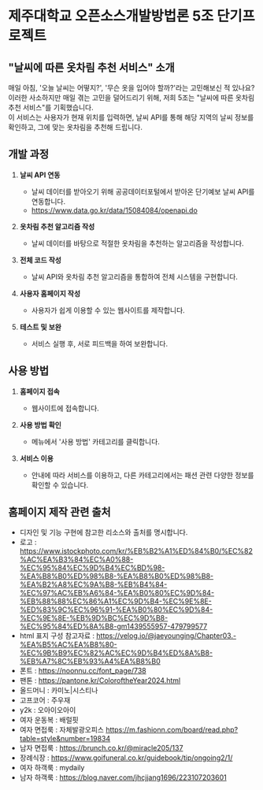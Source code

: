 # 제주대학교 오픈소스개발방법론 5조 단기프로젝트

## "날씨에 따른 옷차림 추천 서비스" 소개

매일 아침, '오늘 날씨는 어떻지?', '무슨 옷을 입어야 할까?'라는 고민해보신 적 있나요?  
이러한 사소하지만 매일 겪는 고민을 덜어드리기 위해, 저희 5조는 "날씨에 따른 옷차림 추천 서비스"를 기획했습니다.  
이 서비스는 사용자가 현재 위치를 입력하면, 날씨 API를 통해 해당 지역의 날씨 정보를 확인하고, 그에 맞는 옷차림을 추천해 드립니다.

## 개발 과정

1. **날씨 API 연동**  
   - 날씨 데이터를 받아오기 위해 공공데이터포털에서 받아온 단기예보 날씨 API를 연동합니다.
   - https://www.data.go.kr/data/15084084/openapi.do

2. **옷차림 추천 알고리즘 작성**  
   - 날씨 데이터를 바탕으로 적절한 옷차림을 추천하는 알고리즘을 작성합니다.

3. **전체 코드 작성**  
   - 날씨 API와 옷차림 추천 알고리즘을 통합하여 전체 시스템을 구현합니다.

4. **사용자 홈페이지 작성**  
   - 사용자가 쉽게 이용할 수 있는 웹사이트를 제작합니다.

5. **테스트 및 보완**  
   - 서비스 실행 후, 서로 피드백을 하여 보완합니다.

## 사용 방법

1. **홈페이지 접속**  
   - 웹사이트에 접속합니다.

2. **사용 방법 확인**  
   - 메뉴에서 '사용 방법' 카테고리를 클릭합니다.

3. **서비스 이용**  
   - 안내에 따라 서비스를 이용하고, 다른 카테고리에서는 패션 관련 다양한 정보를 확인할 수 있습니다.

## 홈페이지 제작 관련 출처

- 디자인 및 기능 구현에 참고한 리소스와 출처를 명시합니다.
- 로고 : https://www.istockphoto.com/kr/%EB%B2%A1%ED%84%B0/%EC%82%AC%EA%B3%84%EC%A0%88-%EC%95%84%EC%9D%B4%EC%BD%98-%EA%B8%B0%ED%98%B8-%EA%B8%B0%ED%98%B8-%EA%B2%A8%EC%9A%B8-%EB%B4%84-%EC%97%AC%EB%A6%84-%EA%B0%80%EC%9D%84-%EB%88%88%EC%86%A1%EC%9D%B4-%EC%9E%8E-%ED%83%9C%EC%96%91-%EA%B0%80%EC%9D%84-%EC%9E%8E-%EB%9D%BC%EC%9D%B8-%EC%95%84%ED%8A%B8-gm1439555957-479799577
- html 표지 구성 참고자료 : https://velog.io/@jaeyounging/Chapter03.-%EA%B5%AC%EA%B8%80-%EC%9B%B9%EC%82%AC%EC%9D%B4%ED%8A%B8-%EB%A7%8C%EB%93%A4%EA%B8%B0
- 폰트 : https://noonnu.cc/font_page/738
- 팬톤 : https://pantone.kr/ColoroftheYear2024.html
- 올드머니 : 카미노|시스티나
- 고프코어 : 주우재 
- y2k : 오아이오아이
- 여자 운동복 : 배럴핏
- 여자 면접룩 : 자체발광오피스 https://m.fashionn.com/board/read.php?table=style&number=19834
- 남자 면접룩 : https://brunch.co.kr/@miracle205/137
- 장례식장 : https://www.goifuneral.co.kr/guidebook/tip/ongoing2/1/
- 여자 하객룩 : mydaily
- 남자 하객룩 : https://blog.naver.com/jhcjjang1696/223107203601

